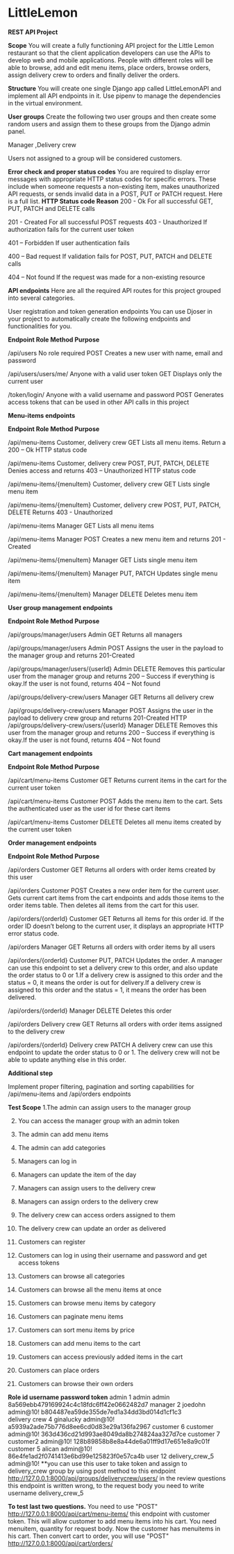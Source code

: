 # LittleLemon

**REST API Project**


**Scope**
You will create a fully functioning API project for the Little Lemon restaurant so that the client application developers can use the APIs to develop web and mobile applications. People with different roles will be able to browse, add and edit menu items, place orders, browse orders, assign delivery crew to orders and finally deliver the orders. 

**Structure**
You will create one single Django app called LittleLemonAPI and implement all API endpoints in it. Use pipenv to manage the dependencies in the virtual environment.

**User groups**
Create the following two user groups and then create some random users and assign them to these groups from the Django admin panel. 

Manager ,Delivery crew

Users not assigned to a group will be considered customers. 

**Error check and proper status codes**
You are required to display error messages with appropriate HTTP status codes for specific errors. These include when someone requests a non-existing item, makes unauthorized API requests, or sends invalid data in a POST, PUT or PATCH request. Here is a full list.
**HTTP Status code		Reason**
200 - Ok 			For all successful GET, PUT, PATCH and DELETE calls

201 - Created		For all successful POST requests
403 - Unauthorized 	If authorization fails for the current user token

401 – Forbidden 		If user authentication fails

400 – Bad request 	If validation fails for POST, PUT, PATCH and DELETE calls

404 – Not found 		If the request was made for a non-existing resource

**API endpoints** 
Here are all the required API routes for this project grouped into several categories.

User registration and token generation endpoints 
You can use Djoser in your project to automatically create the following endpoints and functionalities for you.



**Endpoint 			Role 								Method		Purpose**

/api/users 			No role required  					POST			Creates a new user with name, email and password 

/api/users/users/me/	Anyone with a valid user token			GET			Displays only the current user

/token/login/		Anyone with a valid username and password 	POST			Generates access tokens that can be used in other API calls in this project

**Menu-items endpoints**

**Endpoint				Role						Method				Purpose**

/api/menu-items			Customer, delivery crew			GET					Lists all menu items. Return a 200 – Ok HTTP status code

/api/menu-items			Customer, delivery crew			POST, PUT, PATCH, DELETE	Denies access and returns 403 – Unauthorized HTTP status code

/api/menu-items/{menuItem}	Customer, delivery crew			GET					Lists single menu item

/api/menu-items/{menuItem}	Customer, delivery crew			POST, PUT, PATCH, DELETE	Returns 403 - Unauthorized

/api/menu-items			Manager					GET					Lists all menu items

/api/menu-items			Manager					POST					Creates a new menu item and returns 201 - Created

/api/menu-items/{menuItem}	Manager					GET					Lists single menu item

/api/menu-items/{menuItem}	Manager					PUT, PATCH				Updates single menu item

/api/menu-items/{menuItem}	Manager					DELETE				Deletes menu item

**User group management endpoints**

**Endpoint					Role				Method			Purpose**

/api/groups/manager/users			Admin			GET				Returns all managers

/api/groups/manager/users			Admin			POST				Assigns the user in the payload to the manager group and returns 201-Created

/api/groups/manager/users/{userId}		Admin			DELETE			Removes this particular user from the manager group and returns 200 – Success 																		if everything is okay.If the user is not found, returns 404 – Not found

/api/groups/delivery-crew/users		Manager			GET				Returns all delivery crew

/api/groups/delivery-crew/users		Manager			POST				Assigns the user in the payload to delivery crew group and returns 201-Created HTTP
/api/groups/delivery-crew/users/{userId}	Manager			DELETE			Removes this user from the manager group and returns 200 – Success if everything is 																	okay.If the user is not found, returns  404 – Not found

**Cart management endpoints**

**Endpoint					Role				Method		Purpose**

/api/cart/menu-items			Customer			GET			Returns current items in the cart for the current user token

 /api/cart/menu-items			Customer			POST			Adds the menu item to the cart. Sets the authenticated user as the user id for these cart items

/api/cart/menu-items			Customer			DELETE		Deletes all menu items created by the current user token

**Order management endpoints**

**Endpoint				Role			Method		Purpose**

/api/orders				Customer		GET		Returns all orders with order items created by this user

/api/orders				Customer		POST		Creates a new order item for the current user. Gets current cart items from the cart endpoints and 										adds those items to the order items table. Then deletes all items from the cart for this user.

/api/orders/{orderId}			Customer		GET		Returns all items for this order id. If the order ID doesn’t belong to the current user, it displays 										an appropriate HTTP error status code.

/api/orders				Manager			GET		Returns all orders with order items by all users

/api/orders/{orderId}			Customer		PUT, PATCH	Updates the order. A manager can use this endpoint to set a delivery crew to this order, and 											also update the order status to 0 or 1.If a delivery crew is assigned to this order and the 											status = 0, it means the order is out for delivery.If a delivery crew is assigned to this 											order and the status = 1, it means the order has been delivered.

/api/orders/{orderId}			Manager			DELETE			Deletes this order

/api/orders				Delivery crew		GET			Returns all orders with order items assigned to the delivery crew

/api/orders/{orderId}			Delivery crew		PATCH			A delivery crew can use this endpoint to update the order status to 0 or 1. The delivery crew 											will not be able to update anything else in this order.

**Additional step**

Implement proper filtering, pagination and sorting capabilities for /api/menu-items and /api/orders endpoints

**Test Scope**
1.The admin can assign users to the manager group

2.	You can access the manager group with an admin token

3.	The admin can add menu items 

4.	The admin can add categories

5.	Managers can log in 

6.	Managers can update the item of the day

7.	Managers can assign users to the delivery crew

8.	Managers can assign orders to the delivery crew

9.	The delivery crew can access orders assigned to them

10.	The delivery crew can update an order as delivered

11.	Customers can register 

12.	Customers can log in using their username and password and get access tokens

13.	Customers can browse all categories 

14.	Customers can browse all the menu items at once

15.	Customers can browse menu items by category

16.	Customers can paginate menu items

17.	Customers can sort menu items by price

18.	Customers can add menu items to the cart

19.	Customers can access previously added items in the cart

20.	Customers can place orders

21.	Customers can browse their own orders


**Role		id	username	password	token**
admin		1	admin		admin		8a569ebb479169924c4c18fdc6ff42e0662482d7
manager		2	joedohn		admin@10!	b804487ea59de355de7ed1a34dd3bd014d1cf1c3	
delivery crew   4	ginalucky 	admin@10!	a5939a2ade75b776d8ee6cd0d83e29a136fa2967
customer  	6	customer	admin@10!	363d436cd21d993ae8049da8b274824aa327d7ce 
customer 	7	customer2  	admin@10!	128b89858b8e8a44de6a01ff9d17e651e8a9c01f
customer  	5	alican 		admin@10!	86e4fe1ad2f0741413e6bd99e125823f0e57ca4b
user		12 	delivery_crew_5 admin@10!   **you can use this user to take token and assign to delivery_crew group by using post method to this endpoint http://127.0.0.1:8000/api/groups/deliverycrew/users/ in the review questions this endpoint is written wrong, to the request body you need to write username delivery_crew_5
 

**To test last two questions.** You need to use "POST" http://127.0.0.1:8000/api/cart/menu-items/ this endpoint with customer token. This will allow customer to add menu items into his cart. You need menuitem, quantity for request body. Now the customer has menuitems in his cart. Then convert cart to order, you will use "POST" http://127.0.0.1:8000/api/cart/orders/ 

 


